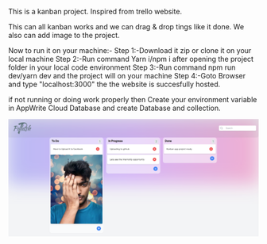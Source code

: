 This is a kanban project. Inspired from trello website.

This can all kanban works and we can drag & drop tings like it done. We also can add image to the project.

Now to run it on your machine:- 
Step 1:-Download it zip or clone it on your local machine
Step 2:-Run command Yarn i/npm i after opening the project folder in your local code environment
Step 3:-Run command npm run dev/yarn dev and the project will on your machine
Step 4:-Goto Browser and type "localhost:3000" the the website is succesfully hosted.



if not running or doing work properly then Create your environment variable in AppWrite Cloud Database and create Database and collection.

<img src="public/img.png">
